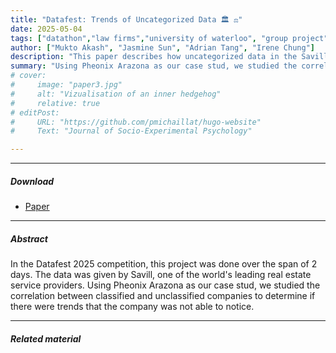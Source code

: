 ```yaml
---
title: "Datafest: Trends of Uncategorized Data 🏛️ ⚖️" 
date: 2025-05-04
tags: ["datathon","law firms","university of waterloo", "group project","google api"]
author: ["Mukto Akash", "Jasmine Sun", "Adrian Tang", "Irene Chung"]
description: "This paper describes how uncategorized data in the Savill database can lead to some skewed predictions." 
summary: "Using Pheonix Arazona as our case stud, we studied the correlation between classified and unclassified companies to determine if there were trends that the company was not able to notice." 
# cover:
#     image: "paper3.jpg"
#     alt: "Vizualisation of an inner hedgehog"
#     relative: true
# editPost:
#     URL: "https://github.com/pmichaillat/hugo-website"
#     Text: "Journal of Socio-Experimental Psychology"

---
```


---

##### Download

+ [Paper](write_up.pdf)

---

##### Abstract

In the Datafest 2025 competition, this project was done over the span of 2 days. The data was given by Savill, one of the world's leading real estate service providers. Using Pheonix Arazona as our case stud, we studied the correlation between classified and unclassified companies to determine if there were trends that the company was not able to notice.

---

##### Related material
